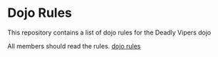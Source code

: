 Dojo Rules
==========

This repository contains a list of dojo rules for the Deadly Vipers dojo

All members should read the rules.
[dojo rules](https://github.com/deadlyvipers)


